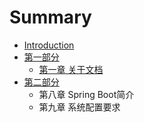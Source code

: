 # Summary

* [Introduction](README.md)
* [第一部分](//part-1.md)
  * [第一章 关于文档](chapter-01.md)
* [第二部分](/part-2.md)
  * 第八章 Spring Boot简介
  * 第九章 系统配置要求




